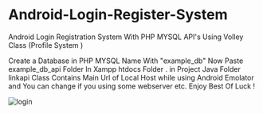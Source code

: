 # Android-Login-Register-System
Android Login Registration System With PHP MYSQL API's Using Volley Class (Profile System )

Create a Database in PHP MYSQL Name With "example_db"  Now Paste example_db_api Folder In Xampp htdocs Folder .
in Project Java Folder linkapi Class Contains Main Url of Local Host while using Android Emolator and You can change if you using some webserver etc.
Enjoy Best Of Luck !


![login](https://user-images.githubusercontent.com/55779590/157822607-1f3f3484-194c-4349-887b-ae7d602324ca.png)
